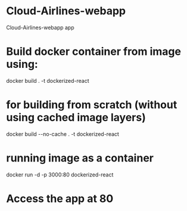 # Cloud-Airlines-webapp
Cloud-Airlines-webapp app

# Build docker container from image using:
docker build . -t dockerized-react

# for building from scratch (without using cached image layers)
docker build --no-cache . -t dockerized-react

# running image as a container
docker run -d -p 3000:80 dockerized-react

# Access the app at 80

